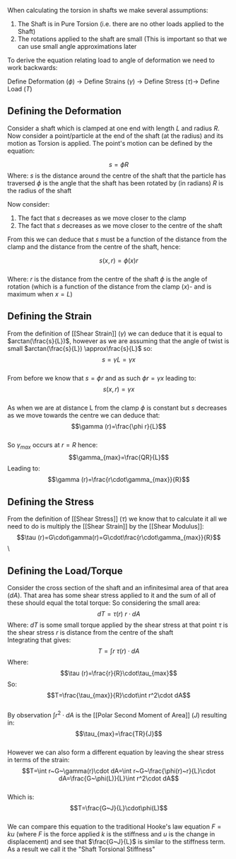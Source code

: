 When calculating the torsion in shafts we make several assumptions:

1) The Shaft is in Pure Torsion (i.e. there are no other loads applied to the Shaft)
2) The rotations applied to the shaft are small (This is important so that we can use small angle approximations later

To derive the equation relating load to angle of deformation we need to work backwards:

Define Deformation ($\phi$) -> Define Strains ($\gamma$) -> Define Stress ($\tau$)-> Define Load ($T$)

## Defining the Deformation
Consider a shaft which is clamped at one end with length $L$ and radius $R$. Now consider a point/particle at the end of the shaft (at the radius) and its motion as Torsion is applied.
The point's motion can be defined by the equation:

$$s=\phi R$$
Where:
$s$ is the distance around the centre of the shaft that the particle has traversed
$\phi$ is the angle that the shaft has been rotated by (in radians)
$R$ is the radius of the shaft

Now consider: 
1) The fact that $s$ decreases as we move closer to the clamp
2) The fact that $s$ decreases as we move closer to the centre of the shaft

From this we can deduce that $s$ must be a function of the distance from the clamp and the distance from the centre of the shaft, hence:

$$s(x,r)=\phi (x)r$$
\
Where:
$r$ is the distance from the centre of the shaft
$\phi$ is the angle of rotation (which is a function of the distance from the clamp ($x$)- and is maximum when $x=L$)

## Defining the Strain
From the definition of [[Shear Strain]] ($\gamma$) we can deduce that it is equal to $arctan(\frac{s}{L})$, however as we are assuming that the angle of twist is small $arctan(\frac{s}{L}) \approx\frac{s}{L}$ so:
\
$$ s=\gamma L=\gamma x$$ \
From before we know that $s=\phi r$ and as such $\phi r=\gamma x$ leading to:
\
$$s(x,r)=\gamma x$$
\
As when we are at distance L from the clamp $\phi$ is constant but $s$ decreases as we move towards the centre we can deduce that:
\
$$\gamma (r)=\frac{\phi r}{L}$$
\
So $\gamma_{max}$ occurs at $r=R$ hence:
\
$$\gamma_{max}=\frac{QR}{L}$$
Leading to:
$$\gamma (r)=\frac{r\cdot\gamma_{max}}{R}$$
## Defining the Stress
From the definition of [[Shear Stress]] ($\tau$) we know that to calculate it all we need to do is multiply the [[Shear Strain]] by the [[Shear Modulus]]:
\
$$\tau (r)=G\cdot\gamma(r)=G\cdot\frac{r\cdot\gamma_{max}}{R}$$
\
## Defining the Load/Torque
Consider the cross section of the shaft and an infinitesimal area of that area ($dA$). That area has some shear stress applied to it and the sum of all of these should equal the total torque:
So considering the small area:
$$dT=\tau (r)~r\cdot dA$$
Where:
$dT$ is some small torque applied by the shear stress at that point
$\tau$ is the shear stress
$r$ is distance from the centre of the shaft
\
Integrating that gives:
\
$$T=\int r~\tau(r)\cdot dA$$
Where:
$$\tau (r)=\frac{r}{R}\cdot\tau_{max}$$
So:
$$T=\frac{\tau_{max}}{R}\cdot\int r^2\cdot dA$$
\
By observation $\int r^2\cdot dA$ is the [[Polar Second Moment of Area]] ($J$) resulting in:
\
$$\tau_{max}=\frac{TR}{J}$$
\
However we can also form a different equation by leaving the shear stress in terms of the strain:
\
$$T=\int r~G~\gamma(r)\cdot dA=\int r~G~\frac{\phi(r)~r}{L}\cdot dA=\frac{G~\phi(L)}{L}\int r^2\cdot dA$$
\
Which is:
$$T=\frac{G~J}{L}\cdot\phi(L)$$
\
We can compare this equation to the traditional Hooke's law equation $F=ku$ (where $F$ is the force applied $k$ is the stiffness and $u$ is the change in displacement) and see that $\frac{G~J}{L}$ is similar to the stiffness term. As a result we call it the "Shaft Torsional Stiffness"